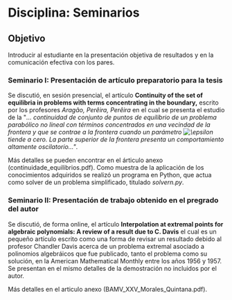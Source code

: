 # Disciplina: Seminarios

## Objetivo

Introducir al estudiante en la presentación objetiva de resultados y en la comunicación efectiva con los pares.

### Seminario I: Presentación de artículo preparatorio para la tesis

Se discutió, en sesión presencial, el artículo **Continuity of the set of equilibria in problems with terms concentrating
in the boundary,** escrito por los profesores *Aragão, Perêira, Perêira* en el cual se presenta el estudio de la "*... continuidad de conjunto de 
puntos de equilíbrio de un problema parabólico no lineal con términos concentrados en una vecindad de la frontera y que se contrae a la frontera cuando un
parámetro <img src="https://latex.codecogs.com/svg.image?\epsilon&space;" title="\epsilon " /> tiende a cero. La parte superior de la frontera presenta un comportamiento altamente oscilatorio..."*.

Más detalles se pueden encontrar en el árticulo anexo (continuidade_equilibrios.pdf). Como muestra de la aplicación de los conocimientos adquiridos se realizó un programa en Python, que actua
como solver de un problema simplificado, titulado *solvern.py*.

### Seminario II: Presentación de trabajo obtenido en el pregrado del autor

Se discutió, de forma online, el artículo **Interpolation at extremal points for algebraic polynomials: A review of a result due to C. Davis** el cual es un 
pequeño artículo escrito como una forma de revisar un resultado debido al profesor Chandler Davis acerca de un problema extremal asociado a polinomios algebráicos
que fue publicado, tanto el problema como su solución, en la American Mathematical Monthly entre los años 1956 y 1957. Se presentan en el mismo detalles de la 
demostración no incluidos por el autor.

Más detalles en el articulo anexo (BAMV_XXV_Morales_Quintana.pdf).
